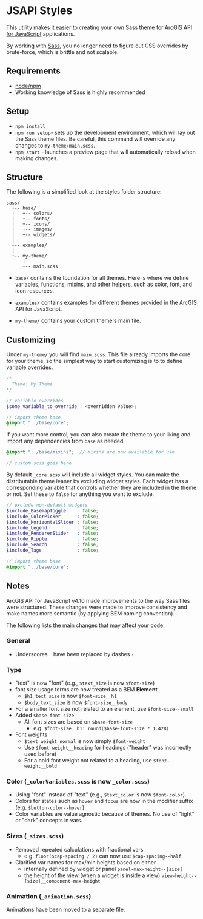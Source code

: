 # JSAPI Styles

This utility makes it easier to creating your own Sass theme for [ArcGIS API for JavaScript](https://developers.arcgis.com/javascript/) applications.

By working with [Sass](http://sass-lang.com), you no longer need to figure out CSS overrides by brute-force, which is brittle and not scalable.

## Requirements

* [node/npm](https://nodejs.org/)
* Working knowledge of Sass is highly recommended

## Setup

* `npm install`
* `npm run setup`- sets up the development environment, which will lay out the Sass theme files. Be careful, this command will override any changes to `my-theme/main.scss`.
* `npm start` - launches a preview page that will automatically reload when making changes.

## Structure

The following is a simplified look at the styles folder structure:

```
sass/
  +-- base/
  |   +-- colors/
  |   +-- fonts/
  |   +-- icons/
  |   +-- images/
  |   +-- widgets/
  |
  +-- examples/
  |
  +-- my-theme/
      |
      +-- main.scss
```

* `base/` contains the foundation for all themes. Here is where we define variables, functions, mixins, and other helpers, such as color, font, and icon resources.

* `examples/` contains examples for different themes provided in the ArcGIS API for JavaScript.

* `my-theme/` contains your custom theme's main file.


## Customizing

Under `my-theme/` you will find `main.scss`. This file already imports the core for your theme, so the simplest way to start customizing is to to define variable overrides.

```scss
/*
  Theme: My Theme
*/

// variable overrides
$some_variable_to_override : <overridden value>;

// import theme base
@import "../base/core";
```

If you want more control, you can also create the theme to your liking and import any dependencies from `base` as needed.

```scss
@import "../base/mixins";  // mixins are now available for use

// custom scss goes here
```

By default `_core.scss` will include all widget styles. You can make the distributable theme leaner by excluding widget styles. Each widget has a corresponding variable that controls whether they are included in the theme or not. Set these to `false` for anything you want to exclude.

```scss
// exclude non-default widgets
$include_BasemapToggle    : false;
$include_ColorPicker      : false;
$include_HorizontalSlider : false;
$include_Legend           : false;
$include_RendererSlider   : false;
$include_Ripple           : false;
$include_Search           : false;
$include_Tags             : false;

// import theme base
@import "../base/core";
```

## Notes

ArcGIS API for JavaScript v4.10 made improvements to the way Sass files were structured. These changes were made to improve consistency and make names more semantic (by applying BEM naming convention).

The following lists the main changes that may affect your code:

### General

* Underscores `_` have been replaced by dashes `-`.

### Type

* "text" is now "font" (e.g., `$text_size` is now `$font-size`)
* font size usage terms are now treated as a BEM **Element**
  * `$h1_text_size` is now `$font-size__h1`
  * `$body_text_size` is now `$font-size__body`
* For a smaller font size not related to an element, use `$font-size--small`
* Added `$base-font-size`
  * All font sizes are based on `$base-font-size`
    * e.g. `$font-size__h1: round($base-font-size * 1.428)`
* Font weights
  * `$text_weight_normal` is now simply `$font-weight`
  * Use `$font-weight__heading` for headings ("header" was incorrectly used before)
  * For a bold font weight not related to a heading, use `$font-weight__bold`

### Color (`_colorVariables.scss` is now `_color.scss`)

* Using "font" instead of "text" (e.g., `$text_color` is now `$font-color`).
* Colors for states such as `hover` and `focus` are now in the modifier suffix (e.g. `$button-color--hover`).
* Color variables are value agnostic because of themes. No use of "light" or "dark" concepts in vars.

### Sizes (`_sizes.scss`)

* Removed repeated calculations with fractional vars
  * e.g. `floor($cap-spacing / 2)` can now use `$cap-spacing--half`
* Clarified var names for max/min heights based on either
  * internally defined by widget or panel `panel-max-height--[size]`
  * the height of the view (when a widget is inside a view) `view-height--[size]__component-max-height`

### Animation (`_animation.scss`)

Animations have been moved to a separate file.
